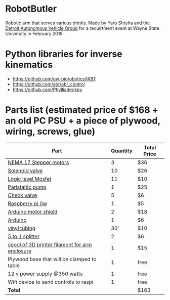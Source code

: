# RobotButler
Robotic arm that serves various drinks. Made by Yaro Shtyha and the [Detroit Autonomous Vehicle Group](https://davg.tech/) for a recuirtment event at Wayne State University in February 2019.


# Python libraries for inverse kinematics
- https://github.com/uw-biorobotics/IKBT
- https://github.com/abr/abr_control
- https://github.com/Phylliade/ikpy

# Parts list (estimated price of $168 + an old PC PSU + a piece of plywood, wiring, screws, glue)
| Part | Quantity | Total Price |
|-----|-----|-----|
| [NEMA 17 Stepper motors](https://www.ebay.com/itm/Stepper-Motor-Nema-17-SL42STH34-1504A-40mm-1-8A-78Oz-4-Lead-for-3D-Printers/202388518117?hash=item2f1f4bb4e5:g:fBIAAOSwd~Zbj4~G:rk:1:pf:0&LH_BIN=1) | 3 | $36  |
| [Solenoid valve](https://www.ebay.com/itm/DC12V-Normally-Closed-Type-Electronic-Control-Solenoid-ESHK/223170991184?hash=item33f6071450:g:fIIAAOSw0wtavF1w:rk:14:pf:0&LH_BIN=1&autorefresh=true) | 10 | $26 |
| [Logic level Mosfet](https://www.ebay.com/itm/20Pcs-IRLZ44N-PBF-Power-MOSFET-Logic-Level-N-Channel-0-022OHM-TO-220-IC-Chip-USA/173493492366?hash=item2865049a8e:rk:1:pf:0) | 11 | $10 |
| [Paristaltic pump](https://www.ebay.com/itm/DC-12-24V-Peristaltic-Pump-Large-Flow-Dosing-Pump-Vacuum-Aquarium-Lab-Analytical/273097535778?hash=item3f95e1b122:m:mUXje-wYDBR0DV0zzfXsCEQ:rk:10:pf:0) | 1 | $25 |
| [Check valve](https://www.usplastic.com/catalog/item.aspx?sku=64048&gclid=EAIaIQobChMI6-PswujD3gIVQ7jACh0_2ASsEAQYASABEgI4Z_D_BwE) | 5 | $6 |
| [Raspberry pi 0w](https://www.microcenter.com/product/486575/zero-w) | 1 | $5 |
| [Arduino motor shield](https://www.amazon.com/Compatible-Arduino-Duemilanove-Atomic-Market/dp/B00TMA4YSS/ref=asc_df_B00TMA4YSS/?tag=hyprod-20&linkCode=df0&hvadid=194019628201&hvpos=1o1&hvnetw=g&hvrand=13664937720553066793&hvpone=&hvptwo=&hvqmt=&hvdev=c&hvdvcmdl=&hvlocint=&hvlocphy=9016967&hvtargid=pla-340551339284&psc=1) | 2 | $18 |
| [Arduino](https://www.ebay.com/itm/UNO-R3-ATmega328P-16MHz-CH340-CH340G-USB-For-Arduino/302936647614?hash=item46886e67be:g:U2AAAOSwqM9b1SGS:rk:39:pf:0) | 1 | $6 |
| [vinyl tubing](https://www.homedepot.com/p/Everbilt-3-8-in-O-D-x-1-4-in-I-D-x-10-ft-PVC-Clear-Vinyl-Tube-702098/207144353) | 30' | $10 |
| [5 to 1 splitter](https://www.ebay.com/itm/5-Way-Outlet-Metal-Aquarium-Air-Valve-Splitter-with-5mm-Tube-Diameter-YM/172053425098?hash=item280f2eebca:rk:16:pf:0) | 2 | $6 |
| [spool of 3D printer filament for arm enclosure](https://www.microcenter.com/product/485641/175mm-white-pla-3d-printer-filament---1kg-spool-(22-lbs)) | 1 | $15 |
| Plywood base that will be clamped to table | 1 | free |
| 12 v power supply @350 watts | 1 | free |
| Wifi device to send controls to raspi |  1  | free |
| **Total** |  | $163 |
